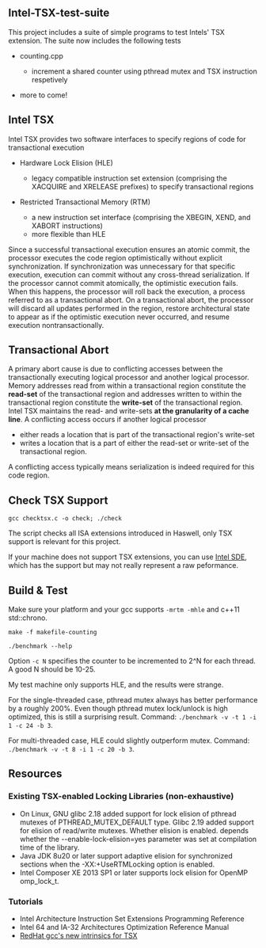 ## Intel-TSX-test-suite

This project includes a suite of simple programs to test Intels' TSX extension. The suite now includes the following tests

- counting.cpp
  - increment a shared counter using pthread mutex and TSX instruction respetively

- more to come!

## Intel TSX

Intel TSX provides two software interfaces to specify regions of code for transactional execution

- Hardware Lock Elision (HLE)
  - legacy compatible instruction set extension (comprising the XACQUIRE and XRELEASE prefixes) to specify transactional
  regions

- Restricted Transactional Memory (RTM)
  - a new instruction set interface (comprising the XBEGIN, XEND, and XABORT instructions)
  - more flexible than HLE

Since a successful transactional execution ensures an atomic commit, the processor
executes the code region optimistically without explicit synchronization. If synchronization
was unnecessary for that specific execution, execution can commit without
any cross-thread serialization. If the processor cannot commit atomically, the optimistic
execution fails. When this happens, the processor will roll back the execution,
a process referred to as a transactional abort. On a transactional abort, the
processor will discard all updates performed in the region, restore architectural state
to appear as if the optimistic execution never occurred, and resume execution nontransactionally.

## Transactional Abort

A primary abort cause is due to conflicting accesses between the transactionally executing logical
processor and another logical processor. Memory addresses read from within a transactional
region constitute the **read-set** of the transactional region and addresses
written to within the transactional region constitute the **write-set** of the transactional
region. Intel TSX maintains the read- and write-sets **at the granularity of a
cache line**. A conflicting access occurs if another logical processor

- either reads a location that is part of the transactional region's write-set
- writes a location that is a part of either the read-set or write-set of the transactional region.

A conflicting access typically means serialization is indeed required for this code region.
  
## Check TSX Support

`gcc checktsx.c -o check; ./check`

The script checks all ISA extensions introduced in Haswell, only TSX support is relevant for this project.

If your machine does not support TSX extensions, you can use [Intel SDE](https://software.intel.com/en-us/articles/intel-software-development-emulator), which has the support but may not really represent a raw peformance.

## Build & Test

Make sure your platform and your gcc supports `-mrtm -mhle` and c++11 std::chrono.

`make -f makefile-counting`

`./benchmark --help`

Option `-c N` specifies the counter to be incremented to 2^N for each thread. A good N should be 10-25.

My test machine only supports HLE, and the results were strange.

For the single-threaded case, pthread mutex always has better performance by a roughly 200%. Even though pthread mutex lock/unlock is high optimized, this is still a surprising result. Command: `./benchmark -v -t 1 -i 1 -c 24 -b 3`.

For multi-threaded case, HLE could slightly outperform mutex. Command: `./benchmark -v -t 8 -i 1 -c 20 -b 3`.

## Resources

### Existing TSX-enabled Locking Libraries (non-exhaustive)

- On Linux, GNU glibc 2.18 added support for lock elision of pthread mutexes of PTHREAD_MUTEX_DEFAULT type. Glibc 2.19 added support for elision of read/write mutexes. Whether elision is enabled. depends whether the --enable-lock-elision=yes parameter was set at compilation time of the library.
- Java JDK 8u20 or later support adaptive elision for synchronized sections when the -XX:+UseRTMLocking option is enabled.
- Intel Composer XE 2013 SP1 or later supports lock elision for OpenMP omp_lock_t.

### Tutorials

- Intel Architecture Instruction Set Extensions Programming Reference
- Intel 64 and IA-32 Architectures Optimization Reference Manual
- [RedHat gcc's new intrinsics for TSX](https://access.redhat.com/documentation/en-US/Red_Hat_Developer_Toolset/2/html/User_Guide/sect-Changes_in_Version_2.0-GCC.html)
